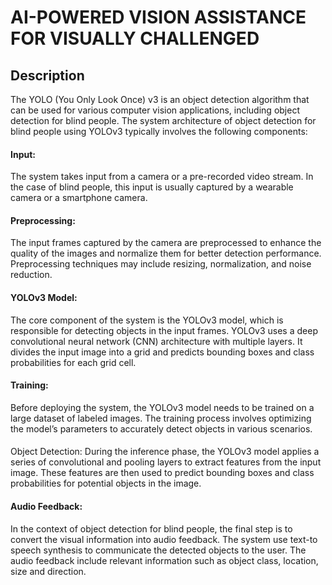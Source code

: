 # AI-POWERED VISION ASSISTANCE FOR VISUALLY CHALLENGED

## Description
The YOLO (You Only Look Once) v3 is an object detection algorithm that can be used for
various computer vision applications, including object detection for blind people. The system
architecture of object detection for blind people using YOLOv3 typically involves the following
components:


#### Input:
The system takes input from a camera or a pre-recorded video stream. In the case of blind
people, this input is usually captured by a wearable camera or a smartphone camera.


#### Preprocessing: 
The input frames captured by the camera are preprocessed to enhance the quality of
the images and normalize them for better detection performance. Preprocessing techniques may
include resizing, normalization, and noise reduction. 

#### YOLOv3 Model: 
The core component of the system is the YOLOv3 model, which is responsible for detecting objects in the input frames.
YOLOv3 uses a deep convolutional neural network (CNN) architecture with multiple layers. It
divides the input image into a grid and predicts bounding boxes and class probabilities for each grid
cell.


#### Training: 
Before deploying the system, the YOLOv3 model needs to be trained on a large dataset of
labeled images. The training process involves optimizing the model’s parameters to accurately detect
objects in various scenarios.


#### 
Object Detection: During the inference phase, the YOLOv3 model applies a series of convolutional
and pooling layers to extract features from the input image. These features are then used to predict
bounding boxes and class probabilities for potential objects in the image.


#### Audio Feedback: 
In the context of object detection for blind people, the final step is to convert the
visual information into audio feedback. The system use text-to speech synthesis to
communicate the detected objects to the user. The audio feedback include relevant information
such as object class, location, size and direction.
